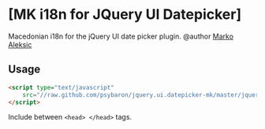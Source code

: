 # [MK i18n for JQuery UI Datepicker]

Macedonian i18n for the jQuery UI date picker plugin.
@author [Marko Aleksic](https://github.com/psybaron)

Usage 
----------
```html 
<script type="text/javascript" 
	src="//raw.github.com/psybaron/jquery.ui.datepicker-mk/master/jquery.ui.datepicker-mk.js">
</script>
```

Include between ```<head> </head>``` tags.